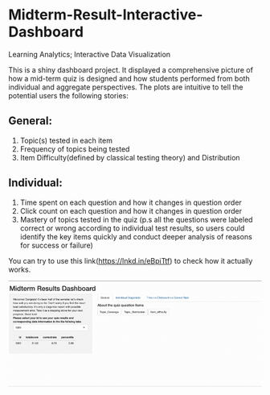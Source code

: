 # Midterm-Result-Interactive-Dashboard
Learning Analytics; Interactive Data Visualization

This is a shiny dashboard project. It displayed a comprehensive picture of how a mid-term quiz is designed and how students performed from both individual and aggregate perspectives. The plots are intuitive to tell the potential users the following stories:

## General:
1. Topic(s) tested in each item
2. Frequency of topics being tested
3. Item Difficulty(defined by classical testing theory) and Distribution

## Individual:
1. Time spent on each question and how it changes in question order
2. Click count on each question and how it changes in question order
3. Mastery of topics tested in the quiz
(p.s all the questions were labeled correct or wrong according to individual test results, so users could identify the key items quickly and conduct deeper analysis of reasons for success or failure)

You can try to use this link(https://lnkd.in/eBpiTtf) to check how it actually works.

![](gif1.gif)
